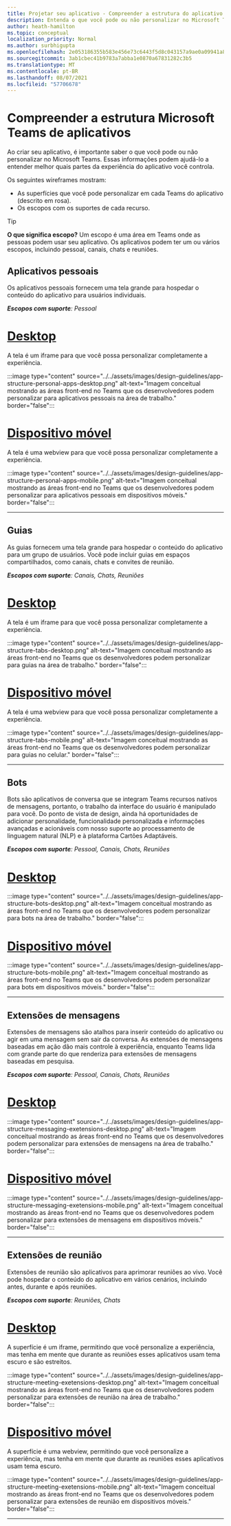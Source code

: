 ```yaml
---
title: Projetar seu aplicativo - Compreender a estrutura do aplicativo
description: Entenda o que você pode ou não personalizar no Microsoft Teams ao projetar seu aplicativo.
author: heath-hamilton
ms.topic: conceptual
localization_priority: Normal
ms.author: surbhigupta
ms.openlocfilehash: 2e053186355b583e456e73c6443f5d8c043157a9ae0a09941a86a3aabd7978c5
ms.sourcegitcommit: 3ab1cbec41b9783a7abba1e0870a67831282c3b5
ms.translationtype: MT
ms.contentlocale: pt-BR
ms.lasthandoff: 08/07/2021
ms.locfileid: "57706678"
---
```

# <a name="understand-the-microsoft-teams-app-structure"></a>Compreender a estrutura Microsoft Teams de aplicativos

Ao criar seu aplicativo, é importante saber o que você pode ou não personalizar no Microsoft Teams. Essas informações podem ajudá-lo a entender melhor quais partes da experiência do aplicativo você controla.

Os seguintes wireframes mostram:

* As superfícies que você pode personalizar em cada Teams do aplicativo (descrito em rosa).
* Os escopos com os suportes de cada recurso.

> [!TIP]
> **O que significa escopo?** Um escopo é uma área em Teams onde as pessoas podem usar seu aplicativo. Os aplicativos podem ter um ou vários escopos, incluindo pessoal, canais, chats e reuniões.

## <a name="personal-apps"></a>Aplicativos pessoais

Os aplicativos pessoais fornecem uma tela grande para hospedar o conteúdo do aplicativo para usuários individuais.

***Escopos com suporte**: Pessoal*

# <a name="desktop"></a>[Desktop](#tab/desktop)

A tela é um iframe para que você possa personalizar completamente a experiência.

:::image type="content" source="../../assets/images/design-guidelines/app-structure-personal-apps-desktop.png" alt-text="Imagem conceitual mostrando as áreas front-end no Teams que os desenvolvedores podem personalizar para aplicativos pessoais na área de trabalho." border="false":::

# <a name="mobile"></a>[Dispositivo móvel](#tab/mobile)

A tela é uma webview para que você possa personalizar completamente a experiência.

:::image type="content" source="../../assets/images/design-guidelines/app-structure-personal-apps-mobile.png" alt-text="Imagem conceitual mostrando as áreas front-end no Teams que os desenvolvedores podem personalizar para aplicativos pessoais em dispositivos móveis." border="false":::

---

## <a name="tabs"></a>Guias

As guias fornecem uma tela grande para hospedar o conteúdo do aplicativo para um grupo de usuários. Você pode incluir guias em espaços compartilhados, como canais, chats e convites de reunião.

***Escopos com suporte**: Canais, Chats, Reuniões*

# <a name="desktop"></a>[Desktop](#tab/desktop)

A tela é um iframe para que você possa personalizar completamente a experiência.

:::image type="content" source="../../assets/images/design-guidelines/app-structure-tabs-desktop.png" alt-text="Imagem conceitual mostrando as áreas front-end no Teams que os desenvolvedores podem personalizar para guias na área de trabalho." border="false":::

# <a name="mobile"></a>[Dispositivo móvel](#tab/mobile)

A tela é uma webview para que você possa personalizar completamente a experiência.

:::image type="content" source="../../assets/images/design-guidelines/app-structure-tabs-mobile.png" alt-text="Imagem conceitual mostrando as áreas front-end no Teams que os desenvolvedores podem personalizar para guias no celular." border="false":::

---

## <a name="bots"></a>Bots

Bots são aplicativos de conversa que se integram Teams recursos nativos de mensagens, portanto, o trabalho da interface do usuário é manipulado para você. Do ponto de vista de design, ainda há oportunidades de adicionar personalidade, funcionalidade personalizada e informações avançadas e acionáveis com nosso suporte ao processamento de linguagem natural (NLP) e à plataforma Cartões Adaptáveis.

***Escopos com suporte**: Pessoal, Canais, Chats, Reuniões*

# <a name="desktop"></a>[Desktop](#tab/desktop)

:::image type="content" source="../../assets/images/design-guidelines/app-structure-bots-desktop.png" alt-text="Imagem conceitual mostrando as áreas front-end no Teams que os desenvolvedores podem personalizar para bots na área de trabalho." border="false":::

# <a name="mobile"></a>[Dispositivo móvel](#tab/mobile)

:::image type="content" source="../../assets/images/design-guidelines/app-structure-bots-mobile.png" alt-text="Imagem conceitual mostrando as áreas front-end no Teams que os desenvolvedores podem personalizar para bots em dispositivos móveis." border="false":::

---

## <a name="messaging-extensions"></a>Extensões de mensagens

Extensões de mensagens são atalhos para inserir conteúdo do aplicativo ou agir em uma mensagem sem sair da conversa. As extensões de mensagens baseadas em ação dão mais controle à experiência, enquanto Teams lida com grande parte do que renderiza para extensões de mensagens baseadas em pesquisa.

***Escopos com suporte**: Pessoal, Canais, Chats, Reuniões*

# <a name="desktop"></a>[Desktop](#tab/desktop)

:::image type="content" source="../../assets/images/design-guidelines/app-structure-messaging-exetensions-desktop.png" alt-text="Imagem conceitual mostrando as áreas front-end no Teams que os desenvolvedores podem personalizar para extensões de mensagens na área de trabalho." border="false":::

# <a name="mobile"></a>[Dispositivo móvel](#tab/mobile)

:::image type="content" source="../../assets/images/design-guidelines/app-structure-messaging-exetensions-mobile.png" alt-text="Imagem conceitual mostrando as áreas front-end no Teams que os desenvolvedores podem personalizar para extensões de mensagens em dispositivos móveis." border="false":::

---

## <a name="meeting-extensions"></a>Extensões de reunião

Extensões de reunião são aplicativos para aprimorar reuniões ao vivo. Você pode hospedar o conteúdo do aplicativo em vários cenários, incluindo antes, durante e após reuniões.

***Escopos com suporte**: Reuniões, Chats*

# <a name="desktop"></a>[Desktop](#tab/desktop)

A superfície é um iframe, permitindo que você personalize a experiência, mas tenha em mente que durante as reuniões esses aplicativos usam tema escuro e são estreitos.

:::image type="content" source="../../assets/images/design-guidelines/app-structure-meeting-exetensions-desktop.png" alt-text="Imagem conceitual mostrando as áreas front-end no Teams que os desenvolvedores podem personalizar para extensões de reunião na área de trabalho." border="false":::

# <a name="mobile"></a>[Dispositivo móvel](#tab/mobile)

A superfície é uma webview, permitindo que você personalize a experiência, mas tenha em mente que durante as reuniões esses aplicativos usam tema escuro.

:::image type="content" source="../../assets/images/design-guidelines/app-structure-meeting-exetensions-mobile.png" alt-text="Imagem conceitual mostrando as áreas front-end no Teams que os desenvolvedores podem personalizar para extensões de reunião em dispositivos móveis." border="false":::

---
